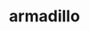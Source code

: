 ---
title: "armadillo"
layout: cache
categories: [package, develop-2023-08-20]
meta: {"versions": ["12.4.0"], "compilers": ["gcc@=12.1.0"], "oss": ["ubuntu22.04"], "platforms": ["linux"], "targets": ["x86_64_v3"], "stacks": ["root", "tutorial"], "num_specs": 1, "num_specs_by_stack": {"tutorial": 1, "root": 1}}
spec_details: [{"hash": "3k3yu7jtavklcrgywnfvvm7eed6bzp5i", "compiler": "gcc@=12.1.0", "versions": ["12.4.0"], "os": "ubuntu22.04", "platform": "linux", "target": "x86_64_v3", "variants": ["build_system=cmake", "build_type=Release", "generator=make", "~hdf5", "~ipo", "patches=59207b1"], "stacks": ["tutorial", "root"], "size": "-", "tarball": "https://binaries.spack.io/releases/develop-2023-08-20/build_cache/linux-ubuntu22.04-x86_64_v3/gcc-12.1.0/armadillo-12.4.0/linux-ubuntu22.04-x86_64_v3-gcc-12.1.0-armadillo-12.4.0-3k3yu7jtavklcrgywnfvvm7eed6bzp5i.spack"}]
---